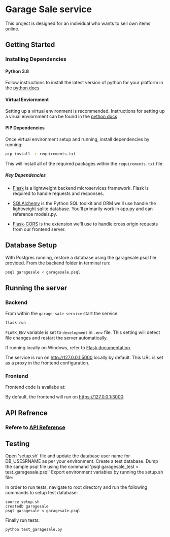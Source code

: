 # Garage Sale service

This project is designed for an individual who wants to sell own items online.

## Getting Started

### Installing Dependencies

#### Python 3.8

Follow instructions to install the latest version of python for your platform in the [python docs](https://docs.python.org/3/using/unix.html#getting-and-installing-the-latest-version-of-python)

#### Virtual Enviornment

Setting up a virtual environment is recommended. Instructions for setting up a virual enviornment can be found in the [python docs](https://packaging.python.org/guides/installing-using-pip-and-virtual-environments/)

#### PIP Dependencies

Once virtual environment setup and running, install dependencies by running:

```bash
pip install -r requirements.txt
```

This will install all of the required packages within the `requirements.txt` file.

##### Key Dependencies

- [Flask](http://flask.pocoo.org/)  is a lightweight backend microservices framework. Flask is required to handle requests and responses.

- [SQLAlchemy](https://www.sqlalchemy.org/) is the Python SQL toolkit and ORM we'll use handle the lightweight sqlite database. You'll primarily work in app.py and can reference models.py. 

- [Flask-CORS](https://flask-cors.readthedocs.io/en/latest/#) is the extension we'll use to handle cross origin requests from our frontend server. 

## Database Setup
With Postgres running, restore a database using the garagesale.psql file provided. From the backend folder in terminal run:
```bash
psql garagesale < garagesale.psql
```

## Running the server

### Backend
From within the `garage-sale-service` start the service:

```bash
flask run
```

`FLASK_ENV` variable is set to `development` in `.env` file.  This setting will detect file changes and restart the server automatically.

If running locally on Windows, refer to [Flask documentation](https://flask.palletsprojects.com).

The service is run on http://127.0.0.1:5000 locally by default.  This URL is set as a proxy in the frontend configuration.

### Frontend

Frontend code is availabe at: 

By default, the frontend will run on https://127.0.0.1:3000.


## API Refrence

### Refere to [API Reference](./API.md)

## Testing

Open 'setup.sh' file and update the database user name for DB_USESRNAME as per your environment. Create a test database. 
Dump the sample psql file using the command 'psql garagesale_test < test_garagesale.psql'
Export environment variables by running the setup.sh file:

In order to run tests, navigate to root directory and run the following commands to setup test database:
```
source setup.sh
createdb garagesale
psql garagesale < garagesale.psql
```

Finally run tests:
```
python test_garagesale.py
```

